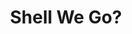 ---
layout: gamepage
lang: "it"
title: "Shell We Go?"
game: "Il gioco"
game-description: "🐤 <b>2 - 4 giocatori co-op!</b><br>
🐤 Risolvete i <b>puzzle insieme</b><br>
🐤 <b>Evitate la zampa della volpe</b><br>
🐤 Scappate dal pollaio!<br>"

development: "Lo sviluppo"
development-description: "🥚 Fatto con <b>blueprints in Unreal Engine 5 </b><br>
🥚 Partecipante della <b><a href='https://itch.io/jam/unwrap-jam-2023' target='_blank'>2023 Unwrap Game Jam</a></b><br>
🥚 Tema: <b>Fragile</b><br>
🥚 Fatto in 2.5 giorni in un team di 6<br>
🥚 Puzzle pensati per <b>far interagire i giocatori tra loro</b><br>
<br>
<h3>Il mio ruolo</h3>
<p>🍳​ <b>Puzzle e design dei livelli</b><br>
<p>🍳​ <b>Funzionalità dei puzzle</b><br>
<p>🍳​ <b>Funzionalità e display della UI</b><br>"

cover_image: "/assets/ShellWeGo/shellwego_banner.jpg"
background_image: "/assets/ShellWeGo/shellwego_background.png"
background_color: "#615aed"

gallery:
  - "/assets/ShellWeGo/1.jpg"

lang_links:
  it: "/it/projects/shellwego.html"
  en: "/en/projects/shellwego.html"

title-font: "/assets/ShellWeGo/RockSalt-Regular.ttf"
text-font: "/assets/ShellWeGo/GochiHand-Regular.ttf"
game-color: "#8C5723"
title-color: "#C45C15"
text-color: "#592405"
button1-color: "#E1D529"
button2-color: "#E1D529"
text1-color: "#9E8221"
text2-color: "#9E8221"

gamePage: "https://ary-and-navy.itch.io/shell-we-go"
download: "Scarica l'exe"
visitSite: "Apri su Itch.io!"

gameName: "shellwego"

img1: "/assets/ShellWeGo/img1.png"
img2: "/assets/ShellWeGo/img2.png"
img3: "/assets/ShellWeGo/img3.png"
img4: "/assets/ShellWeGo/img4.png"
---